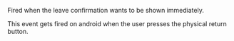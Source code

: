 Fired when the leave confirmation wants to be shown immediately.

This event gets fired on android when the user presses the physical return button.